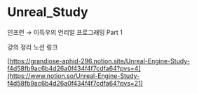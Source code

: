 # Unreal_Study
인프런 → 이득우의 언리얼 프로그래밍 Part 1

강의 정리 노션 링크 

[https://grandiose-aphid-296.notion.site/Unreal-Engine-Study-f4d58fb9ac6b4d26a0f434f4f7cdfa64?pvs=4](https://www.notion.so/Unreal-Engine-Study-f4d58fb9ac6b4d26a0f434f4f7cdfa64?pvs=21)
